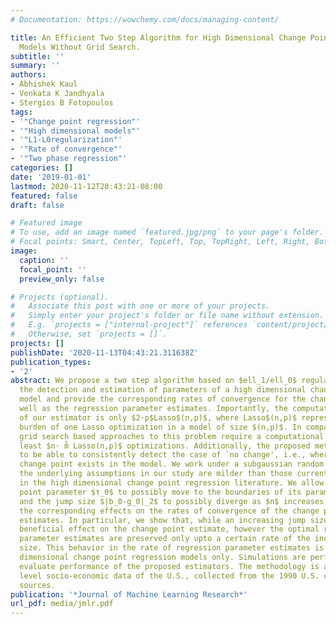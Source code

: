 ```yaml
---
# Documentation: https://wowchemy.com/docs/managing-content/

title: An Efficient Two Step Algorithm for High Dimensional Change Point Regression
  Models Without Grid Search.
subtitle: ''
summary: ''
authors:
- Abhishek Kaul
- Venkata K Jandhyala
- Stergios B Fotopoulos
tags:
- '"Change point regression"'
- '"High dimensional models"'
- '"L1-L0regularization"'
- '"Rate of convergence"'
- '"Two phase regression"'
categories: []
date: '2019-01-01'
lastmod: 2020-11-12T20:43:21-08:00
featured: false
draft: false

# Featured image
# To use, add an image named `featured.jpg/png` to your page's folder.
# Focal points: Smart, Center, TopLeft, Top, TopRight, Left, Right, BottomLeft, Bottom, BottomRight.
image:
  caption: ''
  focal_point: ''
  preview_only: false

# Projects (optional).
#   Associate this post with one or more of your projects.
#   Simply enter your project's folder or file name without extension.
#   E.g. `projects = ["internal-project"]` references `content/project/deep-learning/index.md`.
#   Otherwise, set `projects = []`.
projects: []
publishDate: '2020-11-13T04:43:21.311638Z'
publication_types:
- '2'
abstract: We propose a two step algorithm based on $ell_1/ell_0$ regularization for
  the detection and estimation of parameters of a high dimensional change point regression
  model and provide the corresponding rates of convergence for the change point as
  well as the regression parameter estimates. Importantly, the computational cost
  of our estimator is only $2·p$Lasso$(n,p)$, where Lasso$(n,p)$ represents the computational
  burden of one Lasso optimization in a model of size $(n,p)$. In comparison, existing
  grid search based approaches to this problem require a computational cost of at
  least $n· m̊ Lasso(n,p)$ optimizations. Additionally, the proposed method is shown
  to be able to consistently detect the case of `no change', i.e., where no finite
  change point exists in the model. We work under a subgaussian random design where
  the underlying assumptions in our study are milder than those currently assumed
  in the high dimensional change point regression literature. We allow the true change
  point parameter $τ_0$ to possibly move to the boundaries of its parametric space,
  and the jump size $|b_0-g_0|_2$ to possibly diverge as $n$ increases. We then characterize
  the corresponding effects on the rates of convergence of the change point and regression
  estimates. In particular, we show that, while an increasing jump size may have a
  beneficial effect on the change point estimate, however the optimal rate of regression
  parameter estimates are preserved only upto a certain rate of the increasing jump
  size. This behavior in the rate of regression parameter estimates is unique to high
  dimensional change point regression models only. Simulations are performed to empirically
  evaluate performance of the proposed estimators. The methodology is applied to community
  level socio-economic data of the U.S., collected from the 1990 U.S. census and other
  sources.
publication: '*Journal of Machine Learning Research*'
url_pdf: media/jmlr.pdf
---
```

